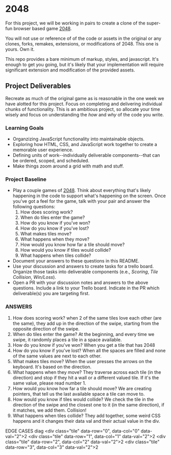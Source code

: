 # 2048
For this project, we will be working in pairs to create a clone of the super-fun browser based game [2048](http://gabrielecirulli.github.io/2048/).

You will not use or reference of of the code or assets in the original or any clones, forks, remakes, extensions, or modifications of 2048. This one is yours. Own it.

This repo provides a bare minimum of markup, styles, and javascript. It's enough to get you going, but it's likely that your implementation will require significant extension and modification of the provided assets.

## Project Deliverables
Recreate as much of the original game as is reasonable in the one week we have alotted for this project. Focus on completing and delivering individual chunks of functionality. This is an ambitious project, so allocate your time wisely and focus on understanding the _how_ and _why_ of the code you write.

### Learning Goals
- Organzizing JavaScript functionality into maintainable objects.
- Exploring how HTML, CSS, and JavaScript work together to create a memorable user experience.
- Defining units of work--individually deliverable components--that can be ordered, scoped, and scheduled.
- Make things zoom around a grid with math and stuff.

### Project Baseline
- Play a couple games of [2048](http://gabrielecirulli.github.io/2048/). Think about everything that's likely happening in the code to support what's happening on the screen. Once you've got a feel for the game, talk with your pair and answer the following questions:
  1. How does scoring work?
  1. When do tiles enter the game?
  1. How do you know if you've won?
  1. How do you know if you've lost?
  1. What makes tiles move?
  1. What happens when they move?
  1. How would you know how far a tile should move?
  1. How would you know if tiles would collide?
  1. What happens when tiles collide?
- Document your answers to these questions in this README.
- Use your discussion and answers to create tasks for a trello board. Organize those tasks into deliverable components (e.e., _Scoring_, _Tile Collision_, _Win/Loss_).
- Open a PR with your discussion notes and answers to the above questions. Include a link to your Trello board. Indicate in the PR which deliverable(s) you are targeting first.

### ANSWERS
1. How does scoring work?
when 2 of the same tiles love each other (are the same), they add up in the direction of the swipe, starting from the opposite direction of the swipe.
2. When do tiles enter the game?
At the beginning, and every time we swipe, it randomly places a tile in a space available.
3. How do you know if you've won?
When you get a tile that has 2048
4. How do you know if you've lost?
When all the spaces are filled and none of the same values are next to each other.
5. What makes tiles move?
When the user presses the arrows on the keyboard. It's based on the direction.
6. What happens when they move?
They traverse across each tile (in the direction) and stop if they hit a wall or a different valued tile. If it's the same value, please read number 1.
7. How would you know how far a tile should move?
We are creating pointers, that tell us the last available space a tile can move to.
8. How would you know if tiles would collide?
We check the tile in the direction of the swipe and the closest one to it (in the same direction), if it matches, we add them. Collision!
9. What happens when tiles collide?
They add together, some weird CSS happens and it changes their data val and their actual value in the div.

EDGE CASES
diag 
      <div class="tile" data-row="0", data-col="0" data-val="2">2</div>
      <div class="tile" data-row="1", data-col="1" data-val="2">2</div>
      <div class="tile" data-row="2", data-col="2" data-val="2">2</div>
      <div class="tile" data-row="3", data-col="3" data-val="2">2</div>
